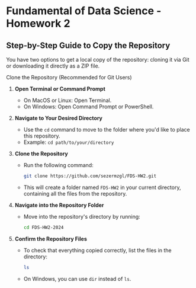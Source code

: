 # Fundamental of Data Science - Homework 2

## Step-by-Step Guide to Copy the Repository

You have two options to get a local copy of the repository: cloning it via Git or downloading it directly as a ZIP file.

Clone the Repository (Recommended for Git Users)

1. **Open Terminal or Command Prompt**
   - On MacOS or Linux: Open Terminal.
   - On Windows: Open Command Prompt or PowerShell.

2. **Navigate to Your Desired Directory**
   - Use the `cd` command to move to the folder where you'd like to place this repository.
   - Example: `cd path/to/your/directory`

3. **Clone the Repository**
   - Run the following command:
     ```bash
     git clone https://github.com/sezermzgl/FDS-HW2.git
     ```
   - This will create a folder named `FDS-HW2` in your current directory, containing all the files from the repository.

4. **Navigate into the Repository Folder**
   - Move into the repository's directory by running:
     ```bash
     cd FDS-HW2-2024
     ```

5. **Confirm the Repository Files**
   - To check that everything copied correctly, list the files in the directory:
     ```bash
     ls
     ```
   - On Windows, you can use `dir` instead of `ls`.

